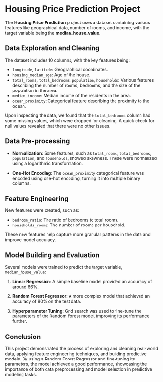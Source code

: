 ﻿# Housing Price Prediction Project

The **Housing Price Prediction** project uses a dataset containing various features like geographical data, number of rooms, and income, with the target variable being the **median_house_value**.

## Data Exploration and Cleaning

The dataset includes 10 columns, with the key features being:

- `longitude`, `latitude`: Geographical coordinates.
- `housing_median_age`: Age of the house.
- `total_rooms`, `total_bedrooms`, `population`, `households`: Various features describing the number of rooms, bedrooms, and the size of the population in the area.
- `median_income`: Median income of the residents in the area.
- `ocean_proximity`: Categorical feature describing the proximity to the ocean.

Upon inspecting the data, we found that the `total_bedrooms` column had some missing values, which were dropped for cleaning. A quick check for null values revealed that there were no other issues.

## Data Pre-processing

- **Normalization**: Some features, such as `total_rooms`, `total_bedrooms`, `population`, and `households`, showed skewness. These were normalized using a logarithmic transformation.
  
- **One-Hot Encoding**: The `ocean_proximity` categorical feature was encoded using one-hot encoding, turning it into multiple binary columns.

## Feature Engineering

New features were created, such as:

- `bedroom_ratio`: The ratio of bedrooms to total rooms.
- `households_rooms`: The number of rooms per household.

These new features help capture more granular patterns in the data and improve model accuracy.

## Model Building and Evaluation

Several models were trained to predict the target variable, `median_house_value`:

1. **Linear Regression**: A simple baseline model provided an accuracy of around 66%.
   
2. **Random Forest Regressor**: A more complex model that achieved an accuracy of 80% on the test data.

3. **Hyperparameter Tuning**: Grid search was used to fine-tune the parameters of the Random Forest model, improving its performance further.

## Conclusion

This project demonstrated the process of exploring and cleaning real-world data, applying feature engineering techniques, and building predictive models. By using a Random Forest Regressor and fine-tuning its parameters, the model achieved a good performance, showcasing the importance of both data preprocessing and model selection in predictive modeling tasks.
